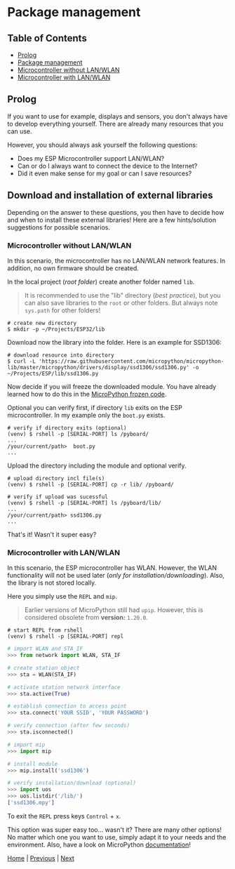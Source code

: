 # Package management

## Table of Contents

- [Prolog](#prolog)
- [Package management](#download-and-installation-of-external-libraries)
- [Microcontroller without LAN/WLAN](#microcontroller-without-lanwlan)
- [Microcontroller with LAN/WLAN](#microcontroller-with-lanwlan)

## Prolog

If you want to use for example, displays and sensors, you don't always have to develop everything yourself. There are already many resources that you can use.

However, you should always ask yourself the following questions:

- Does my ESP Microcontroller support LAN/WLAN?
- Can or do I always want to connect the device to the Internet?
- Did it even make sense for my goal or can I save resources?

## Download and installation of external libraries

Depending on the answer to these questions, you then have to decide how and when to install these external libraries! Here are a few hints/solution suggestions for possible scenarios.

### Microcontroller without LAN/WLAN

In this scenario, the microcontroller has no LAN/WLAN network features. In addition, no own firmware should be created.

In the local project (_root folder_) create another folder named `lib`.

> It is recommended to use the "lib" directory (_best practice_), but you can also save libraries to the `root` or other folders. But always note `sys.path` for other folders!

```shell
# create new directory
$ mkdir -p ~/Projects/ESP32/lib
```

Download now the library into the folder. Here is an example for SSD1306:

```shell
# download resource into directory
$ curl -L 'https://raw.githubusercontent.com/micropython/micropython-lib/master/micropython/drivers/display/ssd1306/ssd1306.py' -o ~/Projects/ESP/lib/ssd1306.py
```

Now decide if you will freeze the downloaded module. You have already learned how to do this in the [MicroPython frozen code](./005_frozen_code.md).

Optional you can verify first, if directory `lib` exits on the ESP microcontroller. In my example only the `boot.py` exists.

```shell
# verify if directory exits (optional)
(venv) $ rshell -p [SERIAL-PORT] ls /pyboard/
...
/your/current/path>  boot.py
...
```

Upload the directory including the module and optional verify.

```shell
# upload directory incl file(s)
(venv) $ rshell -p [SERIAL-PORT] cp -r lib/ /pyboard/

# verify if upload was sucessful
(venv) $ rshell -p [SERIAL-PORT] ls /pyboard/lib/
...
/your/current/path> ssd1306.py
...
```

That's it! Wasn't it super easy?

### Microcontroller with LAN/WLAN

In this scenario, the ESP microcontroller has WLAN. However, the WLAN functionality will not be used later (_only for installation/downloading_). Also, the library is not stored locally.

Here you simply use the `REPL` and `mip`.

> Earlier versions of MicroPython still had `upip`. However, this is considered obsolete from **version:** `1.20.0`.

```shell
# start REPL from rshell
(venv) $ rshell -p [SERIAL-PORT] repl
```

```python
# import WLAN and STA_IF
>>> from network import WLAN, STA_IF

# create station object
>>> sta = WLAN(STA_IF)

# activate station network interface
>>> sta.active(True)

# establish connection to access point
>>> sta.connect('YOUR SSID', 'YOUR PASSWORD')

# verify connection (after few seconds)
>>> sta.isconnected()

# import mip
>>> import mip

# install module
>>> mip.install('ssd1306')

# verify installation/download (optional)
>>> import uos
>>> uos.listdir('/lib/')
['ssd1306.mpy']
```

To exit the `REPL` press keys `Control` + `x`.

This option was super easy too... wasn't it? There are many other options! No matter which one you want to use, simply adapt it to your needs and the environment. Also, have a look on MicroPython [documentation](https://docs.micropython.org/en/latest/reference/packages.html)!

[Home](https://github.com/Lupin3000/ESP) | [Previous](./012_neopixel_tutorials.md) | [Next]()
